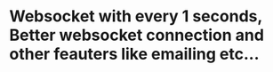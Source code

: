 # Websocket with every 1 seconds, Better websocket connection and other feauters like emailing etc...